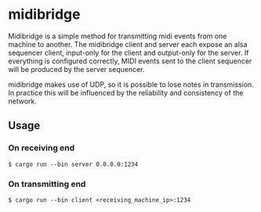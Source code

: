 # midibridge

Midibridge is a simple method for transmitting midi events from one machine to another.
The midibridge client and server each expose an alsa sequencer client, input-only for the client and
output-only for the server. If everything is configured correctly, MIDI events sent to the client
sequencer will be produced by the server sequencer.

midibridge makes use of UDP, so it is possible to lose notes in transmission. In practice this will
be influenced by the reliability and consistency of the network.

## Usage

### On receiving end

```
$ cargo run --bin server 0.0.0.0:1234
```

### On transmitting end

```
$ cargo run --bin client <receiving_machine_ip>:1234
```
